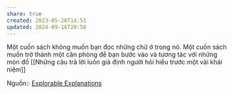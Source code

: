 ```yaml
---
share: true
created: 2023-05-26T14:51
updated: 2024-09-16T20:58
---
```


Một cuốn sách không muốn bạn đọc những chữ ở trong nó. Một cuốn sách muốn trở thành một căn phòng để bạn bước vào và tương tác với những món đồ
[[Những câu trả lời luôn giả định người hỏi hiểu trước một vài khái niệm]]

Nguồn:: [Explorable Explanations](https://worrydream.com/ExplorableExplanations/)